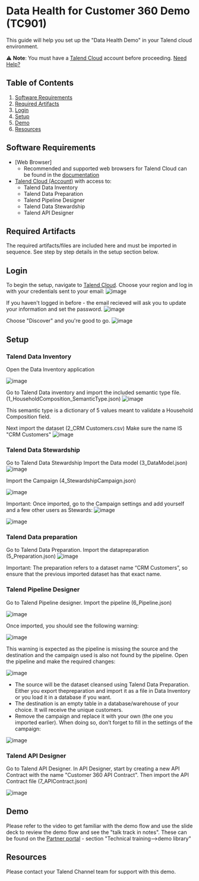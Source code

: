 # Data Health for Customer 360 Demo (TC901)

This guide will help you set up the "Data Health Demo" in your Talend cloud environment.

:warning: **Note**: You must have a [Talend Cloud](https://auth.us.cloud.talend.com/) account before proceeding. [Need Help?](#resources)

## Table of Contents

1. [Software Requirements](#softwarerequirements)
2. [Required Artifacts](#requiredartifacts)
3. [Login](#login)
4. [Setup](#setup)
5. [Demo](#demo)
6. [Resources](#resources)

## Software Requirements <a name="softwarerequirements"></a>

- [Web Browser]
  - Recommended and supported web browsers for Talend Cloud can be found in the [documentation](https://help.talend.com/r/en-US/Cloud/installation-guide-linux/compatible-web-browsers)
- [Talend Cloud (Account)](https://auth.us.cloud.talend.com/) with access to:
  - Talend Data Inventory
  - Talend Data Preparation
  - Talend Pipeline Designer
  - Talend Data Stewardship
  - Talend API Designer

## Required Artifacts <a name="requiredartifacts"></a>

The required artifacts/files are included here and must be imported in sequence. See step by step details in the setup section below.
## Login <a name="login"></a>

To begin the setup, navigate to [Talend Cloud](https://auth.us.cloud.talend.com/).
Choose your region and log in with your credentials sent to your email:
![image](https://user-images.githubusercontent.com/34091317/158356367-236c3fd3-ebf9-40d4-8600-7e8d50a23c14.png)

If you haven't logged in before - the email recieved will ask you to update your information and set the password.
![image](https://user-images.githubusercontent.com/34091317/158356816-afeb9cbc-55ec-4ea1-8b2e-ce0e0b89ecae.png)

Choose "Discover" and you're good to go.
![image](https://user-images.githubusercontent.com/34091317/158357951-3e5ff83a-a143-4441-b602-c9b2b6e40976.png)

## Setup <a name="setup"></a>

### Talend Data Inventory
Open the Data Inventory application

![image](https://user-images.githubusercontent.com/34091317/158357227-105ccb6f-4180-446b-9550-75241a9acbd5.png)

Go to Talend Data inventory and import the included semantic type file. (1_HouseholdComposition_SemanticType.json)
![image](https://user-images.githubusercontent.com/34091317/128995255-2cbc36cc-c55e-4cfa-874e-3831f3d62762.png)

This semantic type is a dictionary of 5 values meant to validate a Household Composition field.

Next import the dataset (2_CRM Customers.csv)
Make sure the name IS "CRM Customers" 
![image](https://user-images.githubusercontent.com/34091317/128995579-676c0c13-4aa8-4b25-bb5c-b959a8cefa3a.png)

### Talend Data Stewardship
Go to Talend Data Stewardship
Import the Data model (3_DataModel.json)
![image](https://user-images.githubusercontent.com/34091317/128996344-5119cc6d-0e5a-4d09-aac7-e0c76a40aff5.png)

Import the Campaign (4_StewardshipCampaign.json)

![image](https://user-images.githubusercontent.com/34091317/128996432-ce28c632-19d1-4d9f-ac17-c9bbc50fcf72.png)

Important:
Once imported, go to the Campaign settings and add yourself and a few other users as Stewards:
![image](https://user-images.githubusercontent.com/34091317/128996852-f2fa3834-e38a-4ef4-a879-8a8bb1e5dde8.png)

![image](https://user-images.githubusercontent.com/34091317/128996876-ecb2b4f4-578b-4be2-be4a-d0e21bbf56e8.png)


### Talend Data preparation
Go to Talend Data Preparation.
Import the datapreparation (5_Preparation.json)
![image](https://user-images.githubusercontent.com/34091317/128997420-30f1faa5-7e4d-4989-b5e0-a6502c0726ba.png)

Important:
The preparation refers to a dataset name “CRM Customers”, so ensure that the previous imported dataset has that exact name.

### Talend Pipeline Designer
Go to Talend Pipeline designer.
Import the pipeline (6_Pipeline.json)

![image](https://user-images.githubusercontent.com/34091317/128997872-2c6f0669-286f-43f1-b48d-d99ff199ddb6.png)

Once imported, you should see the following warning:

![image](https://user-images.githubusercontent.com/34091317/128997902-dbf7a639-77d3-4a3e-88f5-921a2a25314d.png)

This warning is expected as the pipeline is missing the source and the destination and the campaign used is also not found by the pipeline.
Open the pipeline and make the required changes:

![image](https://user-images.githubusercontent.com/34091317/128997917-f8c578a0-4b7e-4157-983e-cd17c4a1a5dd.png)

- The source will be the dataset cleansed using Talend Data Preparation. Either you export thepreparation and import it as a file in Data Inventory or you load it in a database if you want.
- The destination is an empty table in a database/warehouse of your choice. It will receive the unique customers.
- Remove the campaign and replace it with your own (the one you imported earlier). When doing so, don’t forget to fill in the settings of the campaign:

![image](https://user-images.githubusercontent.com/34091317/128997953-ee3792c9-1489-4210-88d5-7f091bd7eabc.png)

### Talend API Designer
Go to Talend API Designer.
In API Designer, start by creating a new API Contract with the name "Customer 360 API Contract". 
Then import the API Contract file (7_APIContract.json)

![image](https://user-images.githubusercontent.com/34091317/128998013-4f52cb08-56a4-4684-a5e8-f6cb426b609d.png)


## Demo <a name="demo"></a>

Please refer to the video to get familiar with the demo flow and use the slide deck to review the demo flow and see the "talk track in notes".
These can be found on the [Partner portal](https://www.talendpartners.com) - section "Technical training-->demo library"


## Resources <a name="resources"></a>

Please contact your Talend Channel team for support with this demo.
